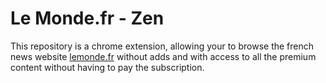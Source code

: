 # Le Monde.fr - Zen

This repository is a chrome extension, allowing your to browse the french news website [lemonde.fr](http://www.lemonde.fr) without adds and with access to all the premium content without having to pay the subscription.

